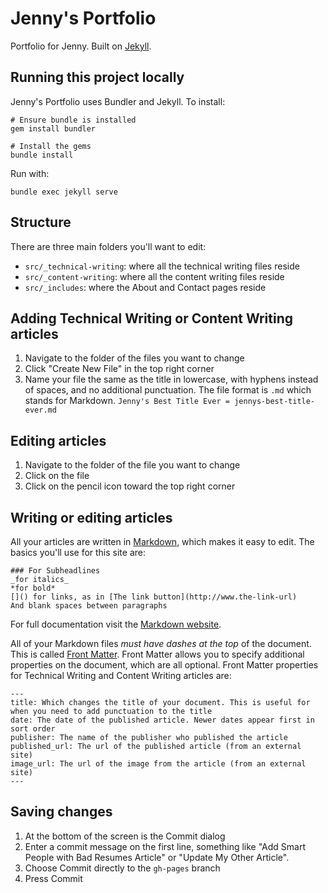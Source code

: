 # Jenny's Portfolio
Portfolio for Jenny. Built on [Jekyll](https://jekyllrb.com).

## Running this project locally
Jenny's Portfolio uses Bundler and Jekyll. To install:
```
# Ensure bundle is installed
gem install bundler

# Install the gems
bundle install
```

Run with:
```
bundle exec jekyll serve
```

## Structure
There are three main folders you'll want to edit:
- `src/_technical-writing`: where all the technical writing files reside
- `src/_content-writing`: where all the content writing files reside
- `src/_includes`: where the About and Contact pages reside

## Adding Technical Writing or Content Writing articles
1. Navigate to the folder of the files you want to change
1. Click "Create New File" in the top right corner
1. Name your file the same as the title in lowercase, with hyphens instead of spaces, and no additional punctuation. The file format is `.md` which stands for Markdown. `Jenny's Best Title Ever = jennys-best-title-ever.md`

## Editing articles
1. Navigate to the folder of the file you want to change
1. Click on the file
1. Click on the pencil icon toward the top right corner

## Writing or editing articles
All your articles are written in [Markdown](https://daringfireball.net/projects/markdown/basics), which makes it easy to edit. The basics you'll use for this site are:
```
### For Subheadlines
_for italics_
*for bold*
[]() for links, as in [The link button](http://www.the-link-url)
And blank spaces between paragraphs
```
For full documentation visit the [Markdown website](https://daringfireball.net/projects/markdown/basics).

All of your Markdown files *must have dashes at the top* of the document. This is called [Front Matter](https://jekyllrb.com/docs/frontmatter/). Front Matter allows you to specify additional properties on the document, which are all optional. Front Matter properties for Technical Writing and Content Writing articles are:
```
---
title: Which changes the title of your document. This is useful for when you need to add punctuation to the title
date: The date of the published article. Newer dates appear first in sort order
publisher: The name of the publisher who published the article
published_url: The url of the published article (from an external site)
image_url: The url of the image from the article (from an external site)
---
```

## Saving changes
1. At the bottom of the screen is the Commit dialog
1. Enter a commit message on the first line, something like "Add Smart People with Bad Resumes Article" or "Update My Other Article".
1. Choose Commit directly to the `gh-pages` branch
1. Press Commit
